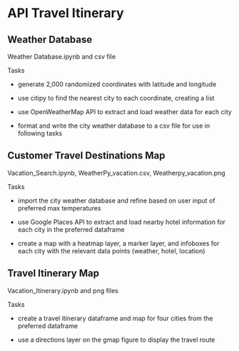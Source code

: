 # API Travel Itinerary

## Weather Database
Weather Database.ipynb and csv file

Tasks

* generate 2,000 randomized coordinates with latitude and longitude

* use citipy to find the nearest city to each coordinate, creating a list

* use OpenWeatherMap API to extract and load weather data for each city

* format and write the city weather database to a csv file for use in following tasks

## Customer Travel Destinations Map
Vacation_Search.ipynb, WeatherPy_vacation.csv, Weatherpy_vacation.png

Tasks

* import the city weather database and refine based on user input of preferred max temperatures

* use Google Places API to extract and load nearby hotel information for each city in the preferred dataframe 

* create a map with a heatmap layer, a marker layer, and infoboxes for each city with the relevant data points (weather, hotel, location)

## Travel Itinerary Map 
Vacation_Itinerary.ipynb and png files 

Tasks

* create a travel itinerary dataframe and map for four cities from the preferred dataframe

* use a directions layer on the gmap figure to display the travel route 